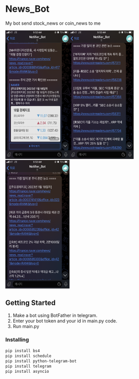 # News_Bot
My bot send stock_news or coin_news to me 

<img src="python/ex (1).png" width="200" height="400"/><img src="python/ex (2).png" width="200" height="400"/><img src="python/ex (3).png" width="200" height="400"/>

## Getting Started

1. Make a bot using BotFather in telegram.
2. Enter your bot token and your id in main.py code.
3. Run main.py

### Installing
```
pip install bs4
pip install schedule
pip install python-telegram-bot
pip install telegram
pip install asyncio
```
